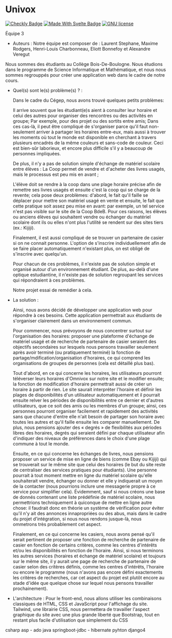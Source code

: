 # Univox

[![Checkly Badge](https://api.checklyhq.com/v1/badges/checks/e709cb3b-807d-4e5f-8f64-c7906fb01fe4?style=for-the-badge&theme=default)](https://univox.checkly-dashboards.com/) [![Made With Svelte Badge](https://img.shields.io/badge/made%20with-svelte%20kit-orange?style=for-the-badge)](https://kit.svelte.dev/) [![GNU license](https://img.shields.io/badge/License-GNU%20V3-blue?style=for-the-badge)](./LICENSE)

Équipe 3

- Auteurs :
Notre équipe est composer de :
  Laurent Stephane,
  Maxime Rodgers,
  Henri-Louis Charbonneau,
  Eliott Bonnefoy et
  Alexandre Veregut
  
Nous sommes des étudiants au Collège Bois-De-Boulogne. Nous étudions dans le programme de Science Informatique et Mathématique, et nous nous sommes regrouppés pour créer une application web dans le cadre de notre cours.

- Quel(s) sont le(s) problème(s) ? :

  Dans le cadre du Cégep, nous avons trouvé quelques petits problèmes:
  
  Il arrive souvent que les étudiant(e)s aient à consulter leur horaire et celui des autres pour organiser des rencontres ou des activités en groupe;
  Par exemple, pour des projet ou des sortits entre amis;
  Dans ces cas-là, il peut être compliqué de s'organiser parce qu'il faut non-seulement arriver à partager les horaires entre-eux, mais aussi à trouver les moments où tout le monde est disponible en cherchant à travers plusieurs encadrés de la même couleurs et sans-code de couleur. Ceci est bien-sûr laborieux, et encore plus difficile
  s'il y a beaucoup de personnes impliquées.
  
  De plus, il n'y a pas de solution simple d'échange de matériel scolaire entre élèves :
  La Coop permet de vendre et d'acheter des livres usagés, mais le processus est peu mis en avant ;

  L'élève doit se rendre à la coop dans une plage horaire précise afin de remettre ses livres usagés et ensuite c'est la coop qui se charge de la revente; cela pose deux problèmes: d'abord, le fait qu'il faille se déplacer pour mettre son matériel usagé en vente et ensuite, le fait que cette pratique soit assez peu mise en avant: par exemple, un tel service n'est pas visible sur le site de la Coop BdeB. Pour ces raisons, les élèves ou anciens élèves qui souhaitent vendre ou échanger du matériel scolaire dont ils ou elles n'ont plus l'utilité se rendent sur des sites tiers (ex.: Kijiji).

  Finalement, il est aussi compliqué de se trouver un partenaire de casier si on ne connait personne.
  L'option de s'inscrire individuellement afin de se faire placer automatiquement n'existant plus, on est obligé de s'inscrire avec quelqu'un.
  
  Pour chacun de ces problèmes, il n'existe pas de solution simple et organisé autour d'un environnement étudiant.
  De plus, au-delà d'une optique estudiantine, il n'existe pas de solution regroupant les services qui répondraient à ces problèmes.
  
  Notre projet essai de remédier à cela.
  
- La solution :

  Ainsi, nous avons décidé de développer une application web pour répondre à ces besoins. Cette application permettrait aux étudiants de s'organiser clairement dans un
  environnement commun.

  Pour commencer, nous prévoyons de nous concentrer surtout sur l'organisation des horaires: proposer une plateforme d'échange de matériel usagé et de recherche de
  partenaire de casier seraient des objectifs secondaires sur lesquels nous pensons travailler seulement après avoir terminé (ou pratiquement terminé) la fonction de
  partage/mdification/organisation d'horaires, ce qui comprend les organisations de groupes de personnes (cela est détaillé plus bas).

  Tout d'abord, en ce qui concerne les horaires, les utilisateurs pourront téléverser leurs horaires d'Omnivox sur notre site et le modifier ensuite; la fonction de
  modification d'horaire permettrait aussi de créer un horaire à partir de rien. Le site saurait interpréter l'horaire et définir les plages de disponibilités d'un
  utilisateur automatiquement et il pourrait ensuite relver les périodes de disponibilités entre ce dernier et d'autres utilisateurs, que ce soit des amis ou les membres d'un groupe; ainsi, ces personnes pourront organiser facilement et rapidement des activités sans que chacune d'entre elle n'ait besoin de partager son horaire avec toutes les autres et qu'il faille ensuite les comparer manuellement. De plus, nous pensions ajouter des « degrés » de flexibilités aux périodes libres des horaires, degrés qui seraient défini par chaque utilisateur afin d'indiquer des niveaux de préférences dans le choix d'une plage commune à tout le monde.

  Ensuite, en ce qui concerne les échanges de livres, nous pensions proposer un service de mise en ligne de biens (comme Ebay ou Kijiji) qui se trouverait sur le même site que celui des horaires (le but du site reste de centraliser des services pratiques pour étudiants). Une personne pourrait à tout moment mettre en ligne du matériel scolaire qu'elle souhaiterait vendre, échanger ou donner et elle y indiquerait un moyen de la contacter (nous pourrions inclure une messagerie propre à ce service pour simplifier cela). Évidemment, sauf si nous créons une base de donnés contenant une liste prédéfinie de matériel scolaire, nous permettrions techniquement à quiconque de mettre en ligne autre chose: il faudrait donc en théorie un système de vérification pour éviter qu'il n'y ait des annonces innapropriées ou des abus, mais dans le cadre du projet d'intégration, si nous nous rendons jusque-là, nous ommetrons très probablement cet aspect.
  
  Finalement, en ce qui concerne les casiers, nous avons pensé qu'il serait pertinent de proposer une fonction de recherche de partenaire de casier en fonction de certains critères, comme les centres d'intérêts et/ou les disponibilités en fonction de l'horaire. Ainsi, si nous terminons les autres services (horaires et échange de matériel scolaire) et toujours sur le même site, il y aurait une page de recherche de partenaire de casier selon des critères définis, comme les centres d'intérêts, l'horaire ou encore le programme (nous n'avons pas encore défini exactements les critères de recherches, car cet aspect du projet est plutôt encore au stade d'idée que quelque chose sur lequel nous pensons travailler prochainement).

- L'architecture : 
Pour le front-end, nous allons utiliser les combinaisons classiques de HTML, CSS et JavaScript pour l'affichage du site. Tailwind, une librairie CSS, nous permettera de travailler l'aspect graphique du site avec une plus grande liberté que Bootstrap, tout en restant plus facile d'utilisation que simplement du CSS

csharp asp - ado
java springboot-jdbc - hibernate
pyhton django4
